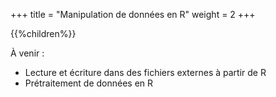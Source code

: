+++
title = "Manipulation de données en R"
weight = 2
+++

{{%children%}}

À venir :

* Lecture et écriture dans des fichiers externes à partir de R
* Prétraitement de données en R
    